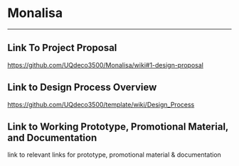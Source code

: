 # Monalisa
***
## Link To Project Proposal
https://github.com/UQdeco3500/Monalisa/wiki#1-design-proposal

## Link to Design Process Overview
https://github.com/UQdeco3500/template/wiki/Design_Process

## Link to Working Prototype, Promotional Material, and Documentation  
link to relevant links for prototype, promotional material & documentation
